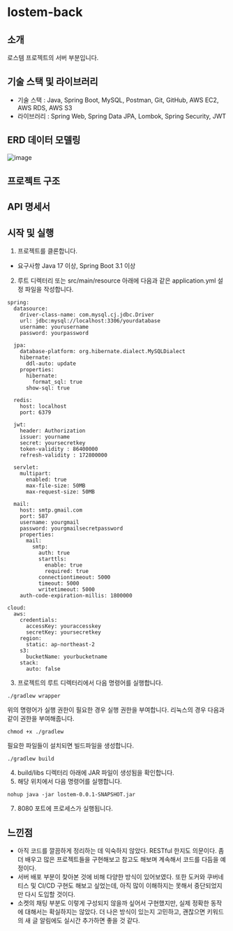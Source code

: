 # lostem-back
## 소개
로스템 프로젝트의 서버 부분입니다.


## 기술 스택 및 라이브러리
- 기술 스택 : Java, Spring Boot, MySQL, Postman, Git, GitHub, AWS EC2, AWS RDS, AWS S3
- 라이브러리 : Spring Web, Spring Data JPA, Lombok, Spring Security, JWT


## ERD 데이터 모델링
![image](https://github.com/LK-loty/lostem-back/assets/110155447/c22dc942-270e-48bb-8d24-7b510971f000)


## 프로젝트 구조



## API 명세서



## 시작 및 실행
1. 프로젝트를 클론합니다.
- 요구사항
  Java 17 이상, Spring Boot 3.1 이상
2. 루트 디렉터리 또는 src/main/resource 아래에 다음과 같은 application.yml 설정 파일을 작성합니다.
```
spring:
  datasource:
    driver-class-name: com.mysql.cj.jdbc.Driver
    url: jdbc:mysql://localhost:3306/yourdatabase
    username: yourusername
    password: yourpassword

  jpa:
    database-platform: org.hibernate.dialect.MySQLDialect
    hibernate:
      ddl-auto: update
    properties:
      hibernate:
        format_sql: true
      show-sql: true

  redis:
    host: localhost
    port: 6379

  jwt:
    header: Authorization
    issuer: yourname
    secret: yoursecretkey
    token-validity : 86400000
    refresh-validity : 172800000

  servlet:
    multipart:
      enabled: true
      max-file-size: 50MB
      max-request-size: 50MB

  mail:
    host: smtp.gmail.com
    port: 587
    username: yourgmail
    password: yourgmailsecretpassword
    properties:
      mail:
        smtp:
          auth: true
          starttls:
            enable: true
            required: true
          connectiontimeout: 5000
          timeout: 5000
          writetimeout: 5000
    auth-code-expiration-millis: 1800000

cloud:
  aws:
    credentials:
      accessKey: youraccesskey
      secretKey: yoursecretkey
    region:
      static: ap-northeast-2
    s3:
      bucketName: yourbucketname
    stack:
      auto: false
```

3. 프로젝트의 루트 디렉터리에서 다음 명령어를 실행합니다.
```
./gradlew wrapper
```
위의 명령어가 실행 권한이 필요한 경우 실행 권한을 부여합니다. 리눅스의 경우 다음과 같이 권한을 부여해줍니다.
```
chmod +x ./gradlew
```
필요한 파일들이 설치되면 빌드파일을 생성합니다.
```
./gradlew build
```
4. build/libs 디렉터리 아래에 JAR 파일이 생성됨을 확인합니다.
5. 해당 위치에서 다음 명령어를 실행합니다.
```
nohup java -jar lostem-0.0.1-SNAPSHOT.jar
```
7. 8080 포트에 프로세스가 실행됩니다.


## 느낀점
- 아직 코드를 깔끔하게 정리하는 데 익숙하지 않았다. RESTful 한지도 의문이다. 좀 더 배우고 많은 프로젝트들을 구현해보고 참고도 해보며 계속해서 코드를 다듬을 예정이다. 
- 서버 배포 부분이 찾아본 것에 비해 다양한 방식이 있어보였다. 또한 도커와 쿠버네티스 및 CI/CD 구현도 해보고 싶었는데, 아직 많이 이해하지는 못해서 중단되었지만 다시 도입할 것이다.
- 소켓의 채팅 부분도 이렇게 구성되지 않을까 싶어서 구현했지만, 실제 정확한 동작에 대해서는 확실하지는 않았다. 더 나은 방식이 있는지 고민하고, 괜찮으면 키워드의 새 글 알림에도 실시간 추가하면 좋을 것 같다.
